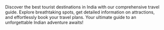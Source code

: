 Discover the best tourist destinations in India with our comprehensive travel guide. Explore breathtaking spots, get detailed information on attractions, and effortlessly book your travel plans. Your ultimate guide to an unforgettable Indian adventure awaits!
